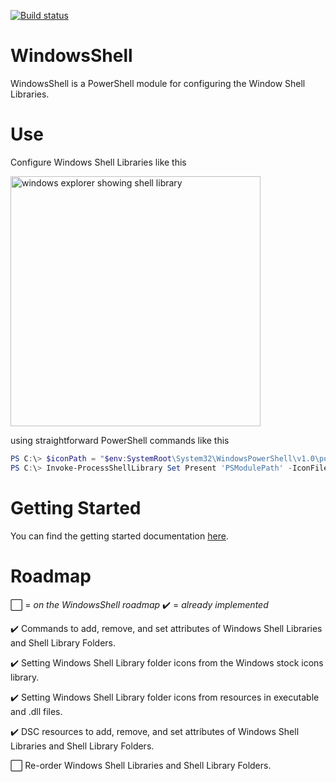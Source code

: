 [![Build status](https://ci.appveyor.com/api/projects/status/t5dxe0l2nlcbbgtg/branch/master?svg=true&passingText=master%20-%20OK)](https://ci.appveyor.com/project/alx9r/WindowsShell/branch/master)

# WindowsShell

WindowsShell is a PowerShell module for configuring the Window Shell Libraries.

# Use

Configure Windows Shell Libraries like this

<img src="https://cloud.githubusercontent.com/assets/11237922/21626090/0069d2a4-d1c4-11e6-806c-47273fe07b92.png" alt="windows explorer showing shell library" width="400">

using straightforward PowerShell commands like this

```PowerShell
PS C:\> $iconPath = "$env:SystemRoot\System32\WindowsPowerShell\v1.0\powershell.exe"
PS C:\> Invoke-ProcessShellLibrary Set Present 'PSModulePath' -IconFilePath $iconPath
```

# Getting Started

You can find the getting started documentation [here][].  

[here]: Docs

# Roadmap

:white_large_square: = *on the WindowsShell roadmap* :heavy_check_mark: = *already implemented*

:heavy_check_mark: Commands to add, remove, and set attributes of Windows Shell Libraries and Shell Library Folders.

:heavy_check_mark: Setting Windows Shell Library folder icons from the Windows stock icons library.

:heavy_check_mark: Setting Windows Shell Library folder icons from resources in executable and .dll files.

:heavy_check_mark: DSC resources to add, remove, and set attributes of Windows Shell Libraries and Shell Library Folders.

:white_large_square: Re-order Windows Shell Libraries and Shell Library Folders.
